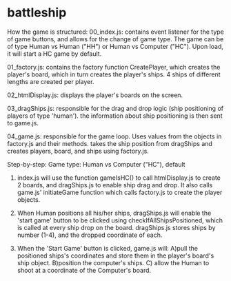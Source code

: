 # battleship

How the game is structured:
00_index.js:
contains event listener for the type of game buttons, and allows for the change of game type.
The game can be of type Human vs Human ("HH") or Human vs Computer ("HC").
Upon load, it will start a HC game by default.

01_factory.js:
contains the factory function CreatePlayer, which creates the player's board, which in turn creates the player's ships. 4 ships of different lengths are created per player.

02_htmlDisplay.js:
displays the player's boards on the screen.

03_dragShips.js:
responsible for the drag and drop logic (ship positioning of players of type 'human').
the information about ship positioning is then sent to game.js.

04_game.js:
responsible for the game loop. Uses values from the objects in factory.js and their methods.
takes the ship position from dragShips and creates players, board, and ships using factory.js.

Step-by-step:
Game type: Human vs Computer ("HC"), default

1. index.js will use the function gameIsHC() to call htmlDisplay.js to create 2 boards, and dragShips.js to enable ship drag and drop. It also calls game.js' initiateGame function which calls factory.js to create the player objects.

2. When Human positions all his/her ships, dragShips.js will enable the 'start game' button to be clicked using checkIfAllShipsPositioned, which is called at every ship drop on the board. dragShips.js stores ships by number (1-4), and the dropped coordinate of each.

3. When the 'Start Game' button is clicked, game.js will: A)pull the positioned ships's coordinates and store them in the player's board's ship object. B)position the computer's ships. C) allow the Human to shoot at a coordinate of the Computer's board.
